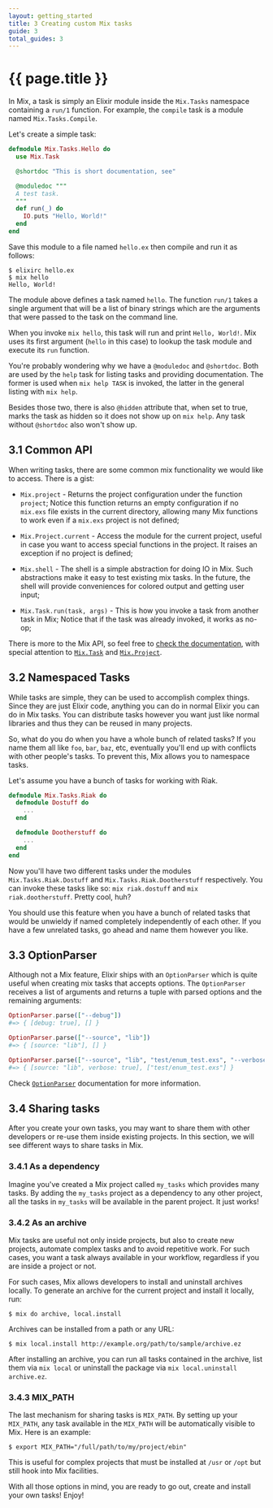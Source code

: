 ```yaml
---
layout: getting_started
title: 3 Creating custom Mix tasks
guide: 3
total_guides: 3
---
```


# {{ page.title }}

In Mix, a task is simply an Elixir module inside the `Mix.Tasks` namespace containing a `run/1` function. For example, the `compile` task is a module named `Mix.Tasks.Compile`.

Let's create a simple task:

```elixir
defmodule Mix.Tasks.Hello do
  use Mix.Task

  @shortdoc "This is short documentation, see"

  @moduledoc """
  A test task.
  """
  def run(_) do
    IO.puts "Hello, World!"
  end
end
```

Save this module to a file named `hello.ex` then compile and run it as follows:

    $ elixirc hello.ex
    $ mix hello
    Hello, World!

The module above defines a task named `hello`. The function `run/1` takes a single argument that will be a list of binary strings which are the arguments that were passed to the task on the command line.

When you invoke `mix hello`, this task will run and print `Hello, World!`. Mix uses its first argument (`hello` in this case) to lookup the task module and execute its `run` function.

You're probably wondering why we have a `@moduledoc` and `@shortdoc`. Both are used by the `help` task for listing tasks and providing documentation. The former is used when `mix help TASK` is invoked, the latter in the general listing with `mix help`.

Besides those two, there is also `@hidden` attribute that, when set to true, marks the task as hidden so it does not show up on `mix help`. Any task without `@shortdoc` also won't show up.

## 3.1 Common API

When writing tasks, there are some common mix functionality we would like to access. There is a gist:

* `Mix.project` - Returns the project configuration under the function `project`; Notice this function returns an empty configuration if no `mix.exs` file exists in the current directory, allowing many Mix functions to work even if a `mix.exs` project is not defined;

* `Mix.Project.current` - Access the module for the current project, useful in case you want to access special functions in the project. It raises an exception if no project is defined;

* `Mix.shell` - The shell is a simple abstraction for doing IO in Mix. Such abstractions make it easy to test existing mix tasks. In the future, the shell will provide conveniences for colored output and getting user input;

* `Mix.Task.run(task, args)` - This is how you invoke a task from another task in Mix; Notice that if the task was already invoked, it works as no-op;

There is more to the Mix API, so feel free to [check the documentation](/docs/stable/Mix.html), with special attention to [`Mix.Task`](/docs/stable/Mix.Task.html) and [`Mix.Project`](/docs/stable/Mix.Project.html).

## 3.2 Namespaced Tasks

While tasks are simple, they can be used to accomplish complex things. Since they are just Elixir code, anything you can do in normal Elixir you can do in Mix tasks. You can distribute tasks however you want just like normal libraries and thus they can be reused in many projects.

So, what do you do when you have a whole bunch of related tasks? If you name them all like `foo`, `bar`, `baz`, etc, eventually you'll end up with conflicts with other people's tasks. To prevent this, Mix allows you to namespace tasks.

Let's assume you have a bunch of tasks for working with Riak.

```elixir
defmodule Mix.Tasks.Riak do
  defmodule Dostuff do
    ...
  end

  defmodule Dootherstuff do
    ...
  end
end
```

Now you'll have two different tasks under the modules `Mix.Tasks.Riak.Dostuff` and `Mix.Tasks.Riak.Dootherstuff` respectively. You can invoke these tasks like so: `mix riak.dostuff` and `mix riak.dootherstuff`. Pretty cool, huh?

You should use this feature when you have a bunch of related tasks that would be unwieldy if named completely independently of each other. If you have a few unrelated tasks, go ahead and name them however you like.

## 3.3 OptionParser

Although not a Mix feature, Elixir ships with an `OptionParser` which is quite useful when creating mix tasks that accepts options. The `OptionParser` receives a list of arguments and returns a tuple with parsed options and the remaining arguments:

```elixir
OptionParser.parse(["--debug"])
#=> { [debug: true], [] }

OptionParser.parse(["--source", "lib"])
#=> { [source: "lib"], [] }

OptionParser.parse(["--source", "lib", "test/enum_test.exs", "--verbose"])
#=> { [source: "lib", verbose: true], ["test/enum_test.exs"] }
```

Check [`OptionParser`](/docs/stable/OptionParser.html) documentation for more information.

## 3.4 Sharing tasks

After you create your own tasks, you may want to share them with other developers or re-use them inside existing projects. In this section, we will see different ways to share tasks in Mix.

### 3.4.1 As a dependency

Imagine you've created a Mix project called `my_tasks` which provides many tasks. By adding the `my_tasks` project as a dependency to any other project, all the tasks in `my_tasks` will be available in the parent project. It just works!

### 3.4.2 As an archive

Mix tasks are useful not only inside projects, but also to create new projects, automate complex tasks and to avoid repetitive work. For such cases, you want a task always available in your workflow, regardless if you are inside a project or not.

For such cases, Mix allows developers to install and uninstall archives locally. To generate an archive for the current project and install it locally, run:

    $ mix do archive, local.install

Archives can be installed from a path or any URL:

    $ mix local.install http://example.org/path/to/sample/archive.ez

After installing an archive, you can run all tasks contained in the archive, list them via `mix local` or uninstall the package via `mix local.uninstall archive.ez`.

### 3.4.3 MIX_PATH

The last mechanism for sharing tasks is `MIX_PATH`. By setting up your `MIX_PATH`, any task available in the `MIX_PATH` will be automatically visible to Mix. Here is an example:

    $ export MIX_PATH="/full/path/to/my/project/ebin"

This is useful for complex projects that must be installed at `/usr` or `/opt` but still hook into Mix facilities.

With all those options in mind, you are ready to go out, create and install your own tasks! Enjoy!

